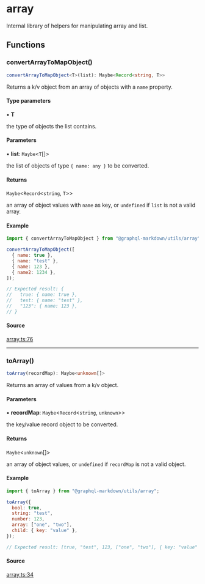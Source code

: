 # array

Internal library of helpers for manipulating array and list.

## Functions

### convertArrayToMapObject()

```ts
convertArrayToMapObject<T>(list): Maybe<Record<string, T>>
```

Returns a k/v object from an array of objects with a `name` property.

#### Type parameters

▪ **T**

the type of objects the list contains.

#### Parameters

▪ **list**: `Maybe`\<`T`[]\>

the list of objects of type `{ name: any }` to be converted.

#### Returns

`Maybe`\<`Record`\<`string`, `T`\>\>

an array of object values with `name` as key, or `undefined` if `list` is not a valid array.

#### Example

```js
import { convertArrayToMapObject } from "@graphql-markdown/utils/array";

convertArrayToMapObject([
  { name: true },
  { name: "test" },
  { name: 123 },
  { name2: 1234 },
]);

// Expected result: {
//   true: { name: true },
//   test: { name: "test" },
//   "123": { name: 123 },
// }
```

#### Source

[array.ts:76](https://github.com/graphql-markdown/graphql-markdown/blob/main/packages/utils/src/array.ts#L76)

---

### toArray()

```ts
toArray(recordMap): Maybe<unknown[]>
```

Returns an array of values from a k/v object.

#### Parameters

▪ **recordMap**: `Maybe`\<`Record`\<`string`, `unknown`\>\>

the key/value record object to be converted.

#### Returns

`Maybe`\<`unknown`[]\>

an array of object values, or `undefined` if `recordMap` is not a valid object.

#### Example

```js
import { toArray } from "@graphql-markdown/utils/array";

toArray({
  bool: true,
  string: "test",
  number: 123,
  array: ["one", "two"],
  child: { key: "value" },
});

// Expected result: [true, "test", 123, ["one", "two"], { key: "value" }]
```

#### Source

[array.ts:34](https://github.com/graphql-markdown/graphql-markdown/blob/main/packages/utils/src/array.ts#L34)
